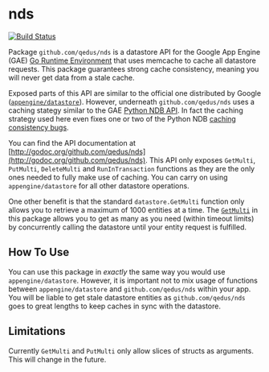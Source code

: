 # nds

[![Build Status](https://travis-ci.org/qedus/nds.svg?branch=master)](https://travis-ci.org/qedus/nds)

Package `github.com/qedus/nds` is a datastore API for the Google App Engine (GAE) [Go Runtime Environment](https://developers.google.com/appengine/docs/go/) that uses memcache to cache all datastore requests. This package guarantees strong cache consistency, meaning you will never get data from a stale cache.

Exposed parts of this API are similar to the official one distributed by Google ([`appengine/datastore`](https://developers.google.com/appengine/docs/go/datastore/reference)). However, underneath `github.com/qedus/nds` uses a caching stategy similar to the GAE [Python NDB API](https://developers.google.com/appengine/docs/python/ndb/). In fact the caching strategy used here even fixes one or two of the Python NDB [caching consistency bugs](http://goo.gl/3ByVlA).

You can find the API documentation at [http://godoc.org/github.com/qedus/nds](http://godoc.org/github.com/qedus/nds). This API only exposes `GetMulti`, `PutMulti`, `DeleteMulti` and `RunInTransaction` functions as they are the only ones needed to fully make use of caching. You can carry on using `appengine/datastore` for all other datastore operations.

One other benefit is that the standard `datastore.GetMulti` function only allows you to retrieve a maximum of 1000 entities at a time. The [`GetMulti`](http://godoc.org/github.com/qedus/nds#GetMulti) in this package allows you to get as many as you need (within timeout limits) by concurrently calling the datastore until your entity request is fulfilled.

## How To Use

You can use this package in *exactly* the same way you would use `appengine/datastore`. However, it is important not to mix usage of functions between `appengine/datastore` and `github.com/qedus/nds` within your app. You will be liable to get stale datastore entities as `github.com/qedus/nds` goes to great lengths to keep caches in sync with the datastore.

## Limitations
Currently `GetMulti` and `PutMulti` only allow slices of structs as arguments. This will change in the future.
